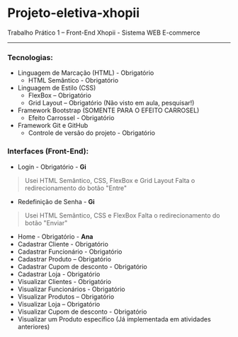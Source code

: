 # Projeto-eletiva-xhopii

Trabalho Prático 1 – Front-End
Xhopii - Sistema WEB E-commerce

------------------------------------------------------------------------------
### Tecnologias:

- Linguagem de Marcação (HTML) - Obrigatório
  - HTML Semântico - Obrigatório
- Linguagem de Estilo (CSS)
  - FlexBox – Obrigatório
  - Grid Layout – Obrigatório (Não visto em aula, pesquisar!)
- Framework Bootstrap (SOMENTE PARA O EFEITO CARROSEL)
  - Efeito Carrossel - Obrigatório
- Framework Git e GitHub
  - Controle de versão do projeto - Obrigatório

### Interfaces (Front-End):

- Login - Obrigatório - **Gi**
> Usei HTML Semântico, CSS, FlexBox e Grid Layout
> Falta o redirecionamento do botão "Entre"
- Redefinição de Senha - **Gi**
> Usei HTML Semântico, CSS e FlexBox
> Falta o redirecionamento do botão "Enviar"
- Home - Obrigatório - **Ana**
- Cadastrar Cliente - Obrigatório
- Cadastrar Funcionário - Obrigatório
- Cadastrar Produto – Obrigatório
- Cadastrar Cupom de desconto - Obrigatório
- Cadastrar Loja - Obrigatório
- Visualizar Clientes - Obrigatório
- Visualizar Funcionários - Obrigatório
- Visualizar Produtos – Obrigatório
- Visualizar Loja – Obrigatório
- Visualizar Cupom de desconto - Obrigatório
- Visualizar um Produto específico (Já implementada em atividades anteriores)
